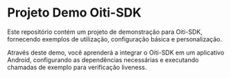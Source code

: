 # Projeto Demo Oiti-SDK

Este repositório contém um projeto de demonstração para Oiti-SDK, fornecendo exemplos de utilização, configuração básica e personalização.

Através deste demo, você aprenderá a integrar o Oiti-SDK em um aplicativo Android, configurando as dependências necessárias e executando chamadas de exemplo para verificação liveness.
